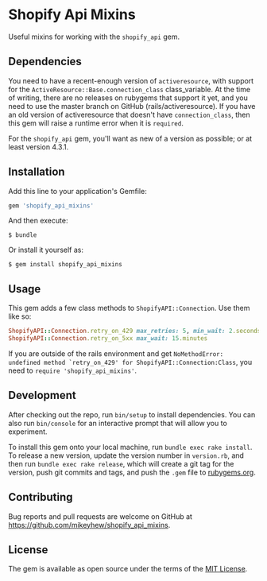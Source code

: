 # Shopify Api Mixins

Useful mixins for working with the `shopify_api` gem.

## Dependencies

You need to have a recent-enough version of `activeresource`, with support for the `ActiveResource::Base.connection_class` class_variable. At the time of writing, there are no releases on rubygems that support it yet, and you need to use the master branch on GitHub (rails/activeresource). If you have an old version of activeresource that doesn't have `connection_class`, then this gem will raise a runtime error when it is `required`.

For the `shopify_api` gem, you'll want as new of a version as possible; or at least version 4.3.1.

## Installation

Add this line to your application's Gemfile:

```ruby
gem 'shopify_api_mixins'
```

And then execute:

    $ bundle

Or install it yourself as:

    $ gem install shopify_api_mixins

## Usage

This gem adds a few class methods to `ShopifyAPI::Connection`. Use them like so:

```ruby
ShopifyAPI::Connection.retry_on_429 max_retries: 5, min_wait: 2.seconds
ShopifyAPI::Connection.retry_on_5xx max_wait: 15.minutes
```

If you are outside of the rails environment and get ``NoMethodError: undefined method `retry_on_429' for ShopifyAPI::Connection:Class``, you need to `require 'shopify_api_mixins'`.

## Development

After checking out the repo, run `bin/setup` to install dependencies. You can also run `bin/console` for an interactive prompt that will allow you to experiment.

To install this gem onto your local machine, run `bundle exec rake install`. To release a new version, update the version number in `version.rb`, and then run `bundle exec rake release`, which will create a git tag for the version, push git commits and tags, and push the `.gem` file to [rubygems.org](https://rubygems.org).

## Contributing

Bug reports and pull requests are welcome on GitHub at https://github.com/mikeyhew/shopify_api_mixins.

## License

The gem is available as open source under the terms of the [MIT License](http://opensource.org/licenses/MIT).
